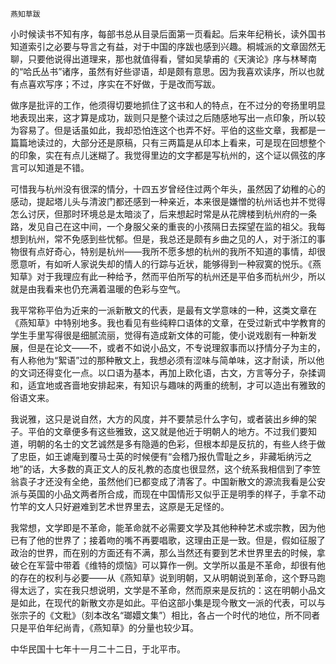     燕知草跋 

   小时候读书不知有序，每部书总从目录后面第一页看起。后来年纪稍长，读外国书知道索引之必要与导言之有益，对于中国的序跋也感到兴趣。桐城派的文章固然无聊，只要他说得出道理来，那也就值得看，譬如吴挚甫的《天演论》序与林琴南的“哈氏丛书”诸序，虽然有好些谬语，却是颇有意思。因为我喜欢读序，所以也就有点喜欢写序；不过，序实在不好做，于是改而写跋。

   做序是批评的工作，他须得切要地抓住了这书和人的特点，在不过分的夸扬里明显地表现出来，这才算是成功，跋则只是整个读过之后随感地写出一点印象，所以较为容易了。但是话虽如此，我却恐怕连这个也弄不好。平伯的这些文章，我都是一篇篇地读过的，大部分还是原稿，只有三两篇是从印本上看来，可是现在回想整个的印象，实在有点儿迷糊了。我觉得里边的文字都是写杭州的，这个证以佩弦的序言可以知道是不错。

   可惜我与杭州没有很深的情分，十四五岁曾经住过两个年头，虽然因了幼稚的心的感动，提起塔儿头与清波门都还感到一种亲近，本来很是嫌憎的杭州话也并不觉得怎么讨厌，但那时环境总是太暗淡了，后来想起时常是从花牌楼到杭州府的一条路，发见自己在这中间，一个身服父亲的重丧的小孩隔日去探望在监的祖父。我每想到杭州，常不免感到些忧郁。但是，我总还是颇有乡曲之见的人，对于浙江的事物很有点好奇心，特别是杭州——我所不愿多想的杭州的我所不知道的事情，却很愿意听，有如听人家说失却的情人的行踪与近状，能够得到一种寂寞的悦乐。《燕知草》对于我理应有此一种给予，然而平伯所写的杭州还是平伯多而杭州少，所以就是由我看来也仍充满着温暖的色彩与空气。

   我平常称平伯为近来的一派新散文的代表，是最有文学意味的一种，这类文章在《燕知草》中特别地多。我也看见有些纯粹口语体的文章，在受过新式中学教育的学生手里写得很是细腻流丽，觉得有造成新文体的可能，使小说戏剧有一种新发展，但是在论文——不，或者不如说小品文，不专说理叙事而以抒情分子为主的，有人称他为“絮语”过的那种散文上，我想必须有涩味与简单味，这才耐读，所以他的文词还得变化一点。以口语为基本，再加上欧化语，古文，方言等分子，杂揉调和，适宜地或吝啬地安排起来，有知识与趣味的两重的统制，才可以造出有雅致的俗语文来。

   我说雅，这只是说自然，大方的风度，并不要禁忌什么字句，或者装出乡绅的架子。平伯的文章便多有这些雅致，这又就是他近于明朝人的地方。不过我们要知道，明朝的名士的文艺诚然是多有隐遁的色彩，但根本却是反抗的，有些人终于做了忠臣，如王谑庵到覆马士英的时候便有“会稽乃报仇雪耻之乡，非藏垢纳污之地”的话，大多数的真正文人的反礼教的态度也很显然，这个统系我相信到了李笠翁袁子才还没有全绝，虽然他们已都变成了清客了。中国新散文的源流我看是公安派与英国的小品文两者所合成，而现在中国情形又似乎正是明季的样子，手拿不动竹竿的文人只好避难到艺术世界里去，这原是无足怪的。

   我常想，文学即是不革命，能革命就不必需要文学及其他种种艺术或宗教，因为他已有了他的世界了；接着吻的嘴不再要唱歌，这理由正是一致。但是，假如征服了政治的世界，而在别的方面还有不满，那么当然还有要到艺术世界里去的时候，拿破仑在军营中带着《维特的烦恼》可以算作一例。文学所以虽是不革命，却很有他的存在的权利与必要——从《燕知草》说到明朝，又从明朝说到革命，这个野马跑得太远了，实在我只想说明，文学是不革命，然而原来是反抗的：这在明朝小品文是如此，在现代的新散文亦是如此。平伯这部小集是现今散文一派的代表，可以与张宗子的《文粃》（刻本改名“瑯嬛文集”）相比，各占一个时代的地位，所不同者只是平伯年纪尚青，《燕知草》的分量也较少耳。

   中华民国十七年十一月二十二日，于北平市。

